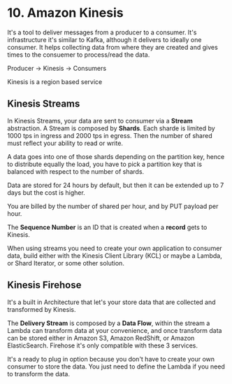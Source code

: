 # 10. Amazon Kinesis

It's a tool to deliver messages from a producer to a consumer. It's infrastructure it's similar to Kafka, although it delivers to ideally one consumer. It helps collecting data from where they are created and gives times to the consuemer to process/read the data.

Producer -> Kinesis -> Consumers

Kinesis is a region based service

## Kinesis Streams

In Kinesis Streams, your data are sent to consumer via a **Stream** abstraction. A Stream is composed by **Shards**.
Each sharde is limited by 1000 tps in ingress and 2000 tps in egress. Then the number of shared must reflect your ability to read or write.

A data goes into one of those shards depending on the partition key, hence to distribute equally the load, you have to pick a partition key that is balanced with respect to the number of shards.

Data are stored for 24 hours by default, but then it can be extended up to 7 days but the cost is higher.

You are billed by the number of shared per hour, and by PUT payload per hour.

The **Sequence Number** is an ID that is created when a **record** gets to Kinesis.

When using streams you need to create your own application to consumer data, build either with the Kinesis Client Library (KCL) or maybe a Lambda, or Shard Iterator, or some other solution.

## Kinesis Firehose

It's a built in Architecture that let's your store data that are collected and transformed by Kinesis.

The **Delivery Stream** is composed by a **Data Flow**, within the stream a Lambda can transform data at your convenience, and once transform data can be stored either in Amazon S3, Amazon RedShift, or Amazon ElasticSearch. Firehose it's only compatible with these 3 services.

It's a ready to plug in option because you don't have to create your own consumer to store the data. You just need to define the Lambda if you need to transform the data.